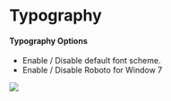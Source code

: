 # Typography

#### Typography Options

* Enable / Disable  default font scheme.
* Enable / Disable Roboto for Window 7

![](http://transvelo.github.io/docs/techmarket/images/theme-options-typography.png)

